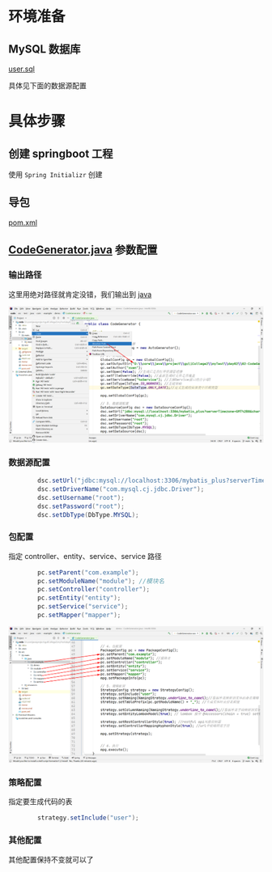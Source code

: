 # 环境准备

## MySQL 数据库

 [user.sql](data\user.sql) 

具体见下面的数据源配置

# 具体步骤

## 创建 springboot 工程

使用 `Spring Initializr` 创建

## 导包

 [pom.xml](code\pom.xml) 

##  [CodeGenerator.java](code\src\test\java\com\example\demo\CodeGenerator.java) 参数配置

### 输出路径

这里用绝对路径就肯定没错，我们输出到 [java](code/src/main/java) 

![image-20210327232323729](image/image-20210327232323729.png)

### 数据源配置

```java
        dsc.setUrl("jdbc:mysql://localhost:3306/mybatis_plus?serverTimezone=GMT%2B8&characterEncoding=utf-8");
        dsc.setDriverName("com.mysql.cj.jdbc.Driver");
        dsc.setUsername("root");
        dsc.setPassword("root");
        dsc.setDbType(DbType.MYSQL);
```

### 包配置

指定 controller、entity、service、service 路径

```java
        pc.setParent("com.example");
        pc.setModuleName("module"); //模块名
        pc.setController("controller");
        pc.setEntity("entity");
        pc.setService("service");
        pc.setMapper("mapper");
```

![image-20210327232054919](image/image-20210327232054919.png)

### 策略配置

指定要生成代码的表

```java
        strategy.setInclude("user");
```

### 其他配置

其他配置保持不变就可以了




